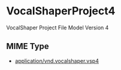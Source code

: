 # VocalShaperProject4
VocalShaper Project File Model Version 4

## MIME Type
- [application/vnd.vocalshaper.vsp4](https://www.iana.org/assignments/media-types/application/vnd.vocalshaper.vsp4)
